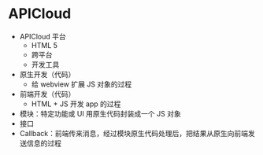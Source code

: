 # APICloud

* APICloud 平台
  * HTML 5
  * 跨平台
  * 开发工具
* 原生开发（代码）
  * 给 webview 扩展 JS 对象的过程
* 前端开发（代码）
  * HTML + JS 开发 app 的过程
* 模块：特定功能或 UI 用原生代码封装成一个 JS 对象
* 接口
* Callback：前端传来消息，经过模块原生代码处理后，把结果从原生向前端发送信息的过程